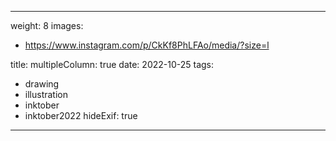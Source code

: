 
---
weight: 8
images:
- https://www.instagram.com/p/CkKf8PhLFAo/media/?size=l

title:
multipleColumn: true
date: 2022-10-25
tags:
- drawing
- illustration
- inktober
- inktober2022
hideExif: true
---

